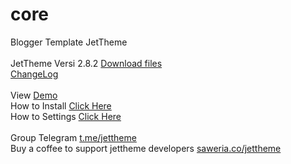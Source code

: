 # core
Blogger Template JetTheme<br/>
<br/>
JetTheme Versi 2.8.2 <a href='https://github.com/jettheme/core/archive/refs/heads/main.zip'>Download files</a><br/>
<a href='https://www.jettheme.com/p/change-log.html'>ChangeLog</a><br/>
<br/>
View <a href='https://jettheme-demo.blogspot.com/'>Demo</a><br/>
How to Install <a href='https://www.jettheme.com/2020/02/cara-instal-jettheme-di-blogger.html'>Click Here</a><br/>
How to Settings <a href='https://www.jettheme.com/2021/03/setting-template-jettheme.html'>Click Here</a><br/><br/>
Group Telegram <a href='https://t.me/jettheme'>t.me/jettheme</a><br/>
Buy a coffee to support jettheme developers <a href='https://saweria.co/jettheme'>saweria.co/jettheme</a>
